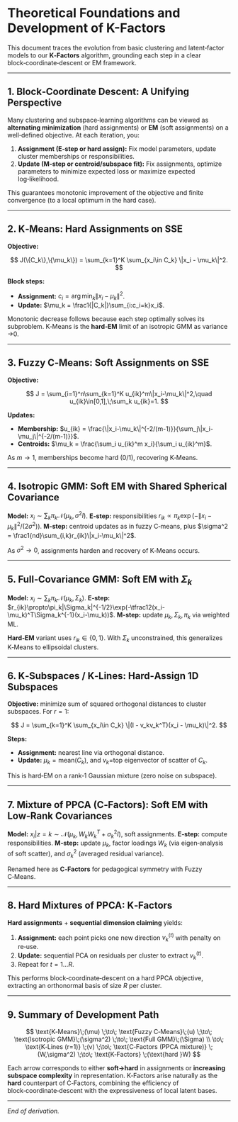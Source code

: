 # Theoretical Foundations and Development of K-Factors

This document traces the evolution from basic clustering and latent‐factor models to our **K‑Factors** algorithm, grounding each step in a clear block‑coordinate‐descent or EM framework.

---

## 1. Block‑Coordinate Descent: A Unifying Perspective

Many clustering and subspace‐learning algorithms can be viewed as **alternating minimization** (hard assignments) or **EM** (soft assignments) on a well‑defined objective.  At each iteration, you:

1. **Assignment (E‑step or hard assign):** Fix model parameters, update cluster memberships or responsibilities.
2. **Update (M‑step or centroid/subspace fit):** Fix assignments, optimize parameters to minimize expected loss or maximize expected log‑likelihood.

This guarantees monotonic improvement of the objective and finite convergence (to a local optimum in the hard case).

---

## 2. K‑Means: Hard Assignments on SSE

**Objective:**

$$
J(\{C_k\},\{\mu_k\}) = \sum_{k=1}^K \sum_{x_i\in C_k} \|x_i - \mu_k\|^2.
$$

**Block steps:**

* **Assignment:**  $c_i = \arg\min_k\|x_i-\mu_k\|^2$.
* **Update:**  $\mu_k = \frac1{|C_k|}\sum_{i:c_i=k}x_i$.

Monotonic decrease follows because each step optimally solves its subproblem.  K‑Means is the **hard‑EM** limit of an isotropic GMM as variance →0.

---

## 3. Fuzzy C‑Means: Soft Assignments on SSE

**Objective:**

$$
J = \sum_{i=1}^n\sum_{k=1}^K u_{ik}^m\|x_i-\mu_k\|^2,\quad u_{ik}\in[0,1],\;\sum_k u_{ik}=1.
$$

**Updates:**

* **Membership:**
  $u_{ik} = \frac{\|x_i-\mu_k\|^{-2/(m-1)}}{\sum_j\|x_i-\mu_j\|^{-2/(m-1)}}$.
* **Centroids:**
  $\mu_k = \frac{\sum_i u_{ik}^m x_i}{\sum_i u_{ik}^m}$.

As $m\to1$, memberships become hard (0/1), recovering K‑Means.

---

## 4. Isotropic GMM: Soft EM with Shared Spherical Covariance

**Model:** $x_i\sim\sum_k\pi_k\mathcal N(\mu_k,\sigma^2I)$.
**E‑step:** responsibilities $r_{ik}\propto \pi_k\exp(-\|x_i - \mu_k\|^2/(2\sigma^2))$.
**M‑step:** centroid updates as in fuzzy C‑means, plus $\sigma^2 = \frac1{nd}\sum_{i,k}r_{ik}\|x_i-\mu_k\|^2$.

As $\sigma^2\to0$, assignments harden and recovery of K‑Means occurs.

---

## 5. Full‑Covariance GMM: Soft EM with $\Sigma_k$

**Model:** $x_i\sim\sum_k\pi_k\mathcal N(\mu_k,\Sigma_k)$.
**E‑step:** $r_{ik}\propto\pi_k|\Sigma_k|^{-1/2}\exp(-\tfrac12(x_i-\mu_k)^T\Sigma_k^{-1}(x_i-\mu_k))$.
**M‑step:** update $\mu_k,\Sigma_k,\pi_k$ via weighted ML.

**Hard‑EM** variant uses $r_{ik}\in\{0,1\}$.  With $\Sigma_k$ unconstrained, this generalizes K‑Means to ellipsoidal clusters.

---

## 6. K‑Subspaces / K‑Lines: Hard‑Assign 1D Subspaces

**Objective:** minimize sum of squared orthogonal distances to cluster subspaces.  For $r=1$:

$$
J = \sum_{k=1}^K \sum_{x_i\in C_k} \|(I - v_kv_k^T)(x_i - \mu_k)\|^2.
$$

**Steps:**

* **Assignment:** nearest line via orthogonal distance.
* **Update:** $\mu_k = \text{mean}(C_k)$, and $v_k$=top eigenvector of scatter of $C_k$.

This is hard‑EM on a rank‑1 Gaussian mixture (zero noise on subspace).

---

## 7. Mixture of PPCA (C‑Factors): Soft EM with Low‑Rank Covariances

**Model:** $x_i|z=k\sim \mathcal N(\mu_k, W_kW_k^T + \sigma_k^2I)$, soft assignments.
**E‑step:** compute responsibilities.
**M‑step:** update $\mu_k$, factor loadings $W_k$ (via eigen‑analysis of soft scatter), and $\sigma_k^2$ (averaged residual variance).

Renamed here as **C‑Factors** for pedagogical symmetry with Fuzzy C‑Means.

---

## 8. Hard Mixtures of PPCA: K‑Factors

**Hard assignments** + **sequential dimension claiming** yields:

1. **Assignment:** each point picks one new direction $v_k^{(t)}$ with penalty on re‑use.
2. **Update:** sequential PCA on residuals per cluster to extract $v_k^{(t)}$.
3. Repeat for $t=1\dots R$.

This performs block‑coordinate‐descent on a hard PPCA objective, extracting an orthonormal basis of size $R$ per cluster.

---

## 9. Summary of Development Path

$$
\text{K‑Means}\;(\mu) \;\to\; \text{Fuzzy C‑Means}\;(u) \;\to\; \text{Isotropic GMM}\;(\sigma^2) \;\to\; \text{Full GMM}\;(\Sigma) \\
\to\; \text{K‑Lines (r=1)} \;(v) \;\to\; \text{C‑Factors (PPCA mixture)} \;(W,\sigma^2) \;\to\; \text{K‑Factors} \;(\text{hard }W)
$$

Each arrow corresponds to either **soft→hard** in assignments or **increasing subspace complexity** in representation.  K‑Factors arise naturally as the **hard** counterpart of C‑Factors, combining the efficiency of block‑coordinate‑descent with the expressiveness of local latent bases.

---

*End of derivation.*
